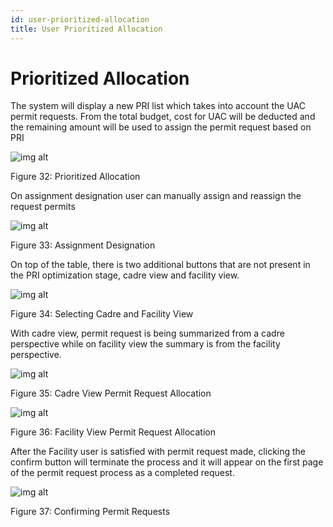 ```yaml
---
id: user-prioritized-allocation
title: User Prioritized Allocation
---
```


# Prioritized Allocation

The system will display a new PRI list which takes into account the UAC permit requests. From the total budget, cost for UAC will be deducted and the remaining amount will be used to assign the permit request based on PRI

![img alt](/img/use_prioritized.png)

Figure 32: Prioritized Allocation

On assignment designation user can manually assign and reassign the request permits

![img alt](/img/use_prioritized2.png)

Figure 33: Assignment Designation

On top of the table, there is two additional buttons that are not present in the PRI optimization stage, cadre view and facility view.

![img alt](/img/use_prioritized3.png)

Figure 34: Selecting Cadre and Facility View

With cadre view, permit request is being summarized from a cadre perspective while on facility view the summary is from the facility perspective.

![img alt](/img/use_prioritized4.png)

Figure 35: Cadre View Permit Request Allocation

![img alt](/img/use_prioritized5.png)

Figure 36: Facility View Permit Request Allocation

After the Facility user is satisfied with permit request made, clicking the confirm button will terminate the process and it will appear on the first page of the permit request process as a completed request.

![img alt](/img/use_prioritized6.png)

Figure 37: Confirming Permit Requests
